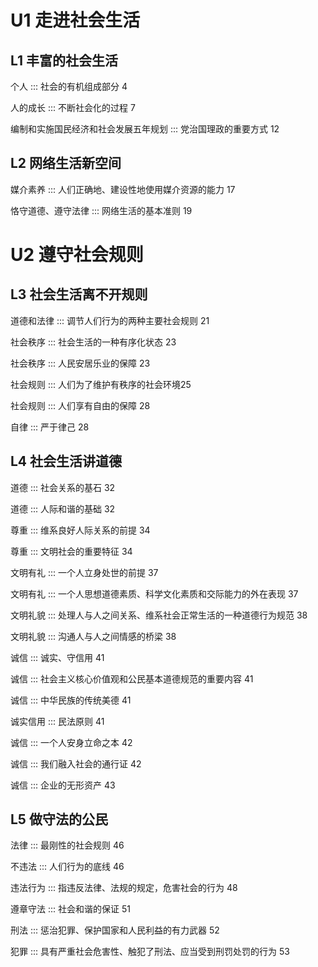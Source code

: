 # U1 走进社会生活

## L1 丰富的社会生活

个人 ::: 社会的有机组成部分 4

人的成长 ::: 不断社会化的过程 7

编制和实施国民经济和社会发展五年规划 ::: 党治国理政的重要方式 12

## L2 网络生活新空间

媒介素养 ::: 人们正确地、建设性地使用媒介资源的能力 17

恪守道德、遵守法律 ::: 网络生活的基本准则 19

# U2 遵守社会规则

## L3 社会生活离不开规则

道德和法律 ::: 调节人们行为的两种主要社会规则 21

社会秩序 ::: 社会生活的一种有序化状态 23

社会秩序 ::: 人民安居乐业的保障 23

社会规则 ::: 人们为了维护有秩序的社会环境25

社会规则 ::: 人们享有自由的保障 28

自律 ::: 严于律己 28

## L4 社会生活讲道德

道德 ::: 社会关系的基石 32

道德 ::: 人际和谐的基础 32

尊重 ::: 维系良好人际关系的前提 34

尊重 ::: 文明社会的重要特征 34

文明有礼 ::: 一个人立身处世的前提 37

文明有礼 ::: 一个人思想道德素质、科学文化素质和交际能力的外在表现 37

文明礼貌 ::: 处理人与人之间关系、维系社会正常生活的一种道德行为规范 38

文明礼貌 ::: 沟通人与人之间情感的桥梁 38

诚信 ::: 诚实、守信用 41

诚信 ::: 社会主义核心价值观和公民基本道德规范的重要内容 41

诚信 ::: 中华民族的传统美德 41

诚实信用 ::: 民法原则 41

诚信 ::: 一个人安身立命之本 42

诚信 ::: 我们融入社会的通行证 42

诚信 ::: 企业的无形资产 43

## L5 做守法的公民

法律 ::: 最刚性的社会规则 46

不违法 ::: 人们行为的底线 46

违法行为 ::: 指违反法律、法规的规定，危害社会的行为 48

遵章守法 ::: 社会和谐的保证 51

刑法 ::: 惩治犯罪、保护国家和人民利益的有力武器 52

犯罪 ::: 具有严重社会危害性、触犯了刑法、应当受到刑罚处罚的行为 53


